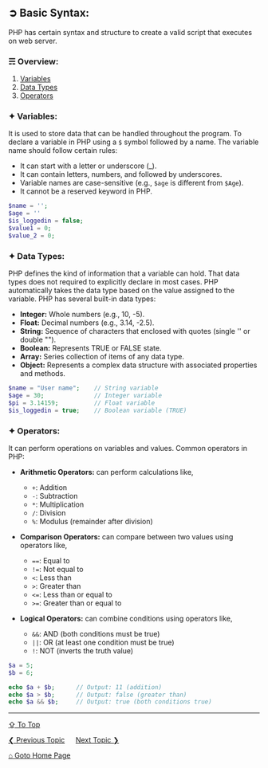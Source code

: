 ## &#10162; Basic Syntax:
PHP has certain syntax and structure to create a valid script that executes on web server. 

### &#9780; Overview:
1. [Variables](#-variables)
2. [Data Types](#-data-types)
3. [Operators](#-operators)

### &#10022; Variables:
It is used to store data that can be handled throughout the program. To declare a variable in PHP using a `$` symbol followed by a name. The variable name should follow certain rules:
  - It can start with a letter or underscore (_).
  - It can contain letters, numbers, and followed by underscores.
  - Variable names are case-sensitive (e.g., `$age` is different from `$Age`).
  - It cannot be a reserved keyword in PHP.

```php
$name = '';
$age = ''
$is_loggedin = false;
$value1 = 0;
$value_2 = 0;
```

### &#10022; Data Types:
PHP defines the kind of information that a variable can hold. That data types does not required to explicitly declare in most cases. PHP automatically takes the data type based on the value assigned to the variable. PHP has several built-in data types: 
- **Integer:** Whole numbers (e.g., 10, -5).
- **Float:** Decimal numbers (e.g., 3.14, -2.5).
- **String:** Sequence of characters that enclosed with quotes (single '' or double "").
- **Boolean:** Represents TRUE or FALSE state.
- **Array:** Series collection of items of any data type.
- **Object:** Represents a complex data structure with associated properties and methods.

```php
$name = "User name";    // String variable
$age = 30;              // Integer variable
$pi = 3.14159;          // Float variable
$is_loggedin = true;    // Boolean variable (TRUE)
```

### &#10022; Operators:
It can perform operations on variables and values. Common operators in PHP:
- **Arithmetic Operators:** can perform calculations like,
	- `+`: Addition
	- `-`: Subtraction
	- `*`: Multiplication
	- `/`: Division
	- `%`: Modulus (remainder after division)

- **Comparison Operators:** can compare between two values using operators like,
	- `==`: Equal to
	- `!=`: Not equal to
	- `<`: Less than
	- `>`: Greater than
	- `<=`: Less than or equal to
	- `>=`: Greater than or equal to

- **Logical Operators:** can combine conditions using operators like,
	- `&&`: AND (both conditions must be true)
	- `||`: OR (at least one condition must be true)
	- `!`: NOT (inverts the truth value)

```php
$a = 5;
$b = 6;

echo $a + $b;      // Output: 11 (addition)
echo $a > $b;      // Output: false (greater than)
echo $a && $b;     // Output: true (both conditions true)
```

---
[&#8682; To Top](#-basic-syntax)

[&#10094; Previous Topic](../introduction.md) &emsp; [Next Topic &#10095;](./control-flow.md)

[&#8962; Goto Home Page](../README.md)